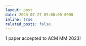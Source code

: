```yaml
---
layout: post
date: 2023-07-27 09:00:00-0000
inline: true
related_posts: false
---
```


1 paper accepted to ACM MM 2023!
